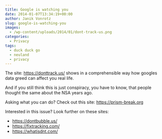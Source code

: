 ```yaml
---
title: Google is watching you
date: 2014-01-07T13:34:19+00:00
author: Janik Vonrotz
slug: google-is-watching-you
images:
  - /wp-content/uploads/2014/01/dont-track-us.png
categories:
  - Privacy
tags:
  - duck duck go
  - neuland
  - privacy
---
```

The site: <a href="https://donttrack.us/">https://donttrack.us/</a> shows in a comprehensible way how googles data greed can affect you real life.

And if you still think this is just conspiracy, you have to know, that people thought the same about the NSA years ago.

Asking what you can do? Check out this site: <a href="https://prism-break.org">https://prism-break.org</a>

Interested in this issue? Look further on these sites:

<ul>
    <li><a href="https://dontbubble.us/">https://dontbubble.us/</a></li>
    <li><a href="https://fixtracking.com/">https://fixtracking.com/</a></li>
    <li><a href="https://whatisdnt.com/">https://whatisdnt.com/</a></li>
</ul>